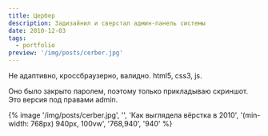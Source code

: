 ```yaml
---
title: Цербер
description: Задизайнил и сверстал админ-панель системы
date: 2010-12-03
tags:
  - portfolio
preview: '/img/posts/cerber.jpg'
---
```


Не адаптивно, кроссбраузерно, валидно. html5, css3, js.

Оно было закрыто паролем, поэтому только прикладываю скриншот. Это версия под правами admin.

{% image '/img/posts/cerber.jpg', '', 'Как выглядела вёрстка в 2010', '(min-width: 768px) 940px, 100vw', '768,940', '940' %}
